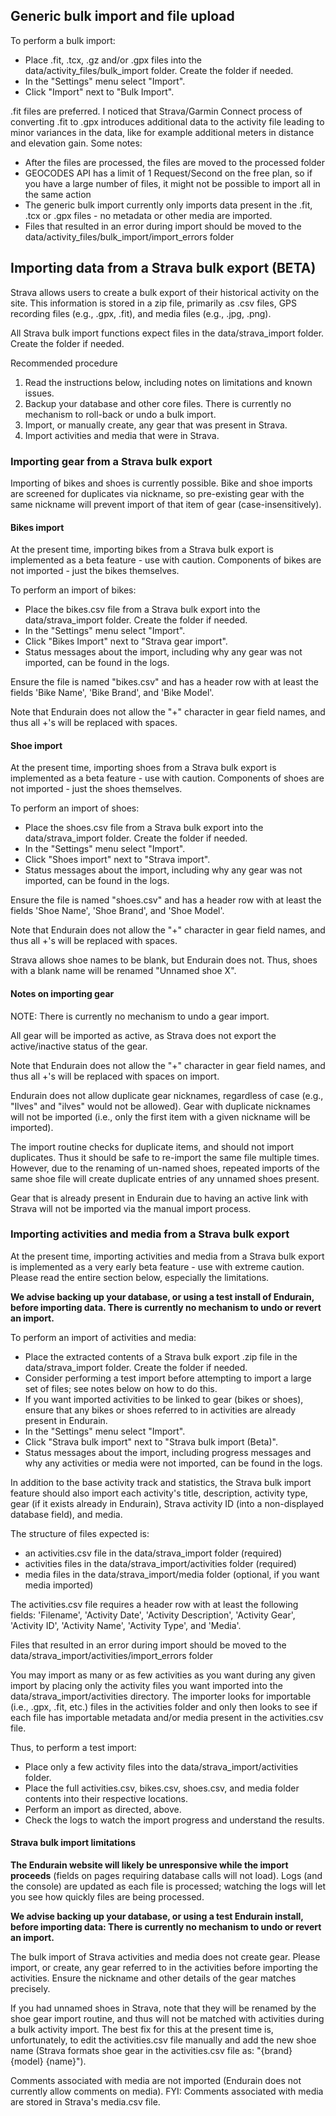 ## Generic bulk import and file upload

To perform a bulk import:
- Place .fit, .tcx, .gz and/or .gpx files into the data/activity_files/bulk_import folder. Create the folder if needed.
- In the "Settings" menu select "Import".
- Click "Import" next to "Bulk Import".

.fit files are preferred. I noticed that Strava/Garmin Connect process of converting .fit to .gpx introduces additional data to the activity file leading to minor variances in the data, like for example additional 
meters in distance and elevation gain. Some notes:

- After the files are processed, the files are moved to the processed folder
- GEOCODES API has a limit of 1 Request/Second on the free plan, so if you have a large number of files, it might not be possible to import all in the same action
- The generic bulk import currently only imports data present in the .fit, .tcx or .gpx files - no metadata or other media are imported.
- Files that resulted in an error during import should be moved to the data/activity_files/bulk_import/import_errors folder

## Importing data from a Strava bulk export (BETA)

Strava allows users to create a bulk export of their historical activity on the site.  This information is stored in a zip file, primarily as .csv files, GPS recording files (e.g., .gpx, .fit), and media files (e.g., .jpg, .png).

All Strava bulk import functions expect files in the data/strava_import folder. Create the folder if needed.

Recommended procedure
1. Read the instructions below, including notes on limitations and known issues.
2. Backup your database and other core files.  There is currently no mechanism to roll-back or undo a bulk import.
3. Import, or manually create, any gear that was present in Strava.
4. Import activities and media that were in Strava.

### Importing gear from a Strava bulk export

Importing of bikes and shoes is currently possible. Bike and shoe imports are screened for duplicates via nickname, so pre-existing gear with the same nickname will prevent import of that item of gear (case-insensitively).

#### Bikes import

At the present time, importing bikes from a Strava bulk export is implemented as a beta feature - use with caution.  Components of bikes are not imported - just the bikes themselves. 

To perform an import of bikes: 
- Place the bikes.csv file from a Strava bulk export into the data/strava_import folder. Create the folder if needed.
- In the "Settings" menu select "Import".
- Click "Bikes Import" next to "Strava gear import".
- Status messages about the import, including why any gear was not imported, can be found in the logs.

Ensure the file is named "bikes.csv" and has a header row with at least the fields 'Bike Name', 'Bike Brand', and 'Bike Model'.

Note that Endurain does not allow the "+" character in gear field names, and thus all +'s will be replaced with spaces.

#### Shoe import

At the present time, importing shoes from a Strava bulk export is implemented as a beta feature - use with caution.  Components of shoes are not imported - just the shoes themselves. 

To perform an import of shoes: 
- Place the shoes.csv file from a Strava bulk export into the data/strava_import folder. Create the folder if needed.
- In the "Settings" menu select "Import".
- Click "Shoes import" next to "Strava import".
- Status messages about the import, including why any gear was not imported, can be found in the logs.

Ensure the file is named "shoes.csv" and has a header row with at least the fields 'Shoe Name', 'Shoe Brand', and 'Shoe Model'.

Note that Endurain does not allow the "+" character in gear field names, and thus all +'s will be replaced with spaces.

Strava allows shoe names to be blank, but Endurain does not. Thus, shoes with a blank name will be renamed "Unnamed shoe X".

#### Notes on importing gear

NOTE: There is currently no mechanism to undo a gear import.

All gear will be imported as active, as Strava does not export the active/inactive status of the gear.

Note that Endurain does not allow the "+" character in gear field names, and thus all +'s will be replaced with spaces on import.

Endurain does not allow duplicate gear nicknames, regardless of case (e.g., "Ilves" and "ilves" would not be allowed). Gear with duplicate nicknames will not be imported (i.e., only the first item with a given nickname will be imported).

The import routine checks for duplicate items, and should not import duplicates. Thus it should be safe to re-import the same file multiple times. However, due to the renaming of un-named shoes, repeated imports of the same shoe file will create duplicate entries of any unnamed shoes present. 

Gear that is already present in Endurain due to having an active link with Strava will not be imported via the manual import process.

### Importing activities and media from a Strava bulk export

At the present time, importing activities and media from a Strava bulk export is implemented as a very early beta feature - use with extreme caution.  Please read the entire section below, especially the limitations.

**We advise backing up your database, or using a test install of Endurain, before importing data.  There is currently no mechanism to undo or revert an import.**

To perform an import of activities and media: 
- Place the extracted contents of a Strava bulk export .zip file in the data/strava_import folder. Create the folder if needed. 
- Consider performing a test import before attempting to import a large set of files; see notes below on how to do this.
- If you want imported activities to be linked to gear (bikes or shoes), ensure that any bikes or shoes referred to in activities are already present in Endurain. 
- In the "Settings" menu select "Import".
- Click "Strava bulk import" next to "Strava bulk import (Beta)".
- Status messages about the import, including progress messages and why any activities or media were not imported, can be found in the logs.

In addition to the base activity track and statistics, the Strava bulk import feature should also import each activity's title, description, activity type, gear (if it exists already in Endurain), Strava activity ID (into a non-displayed database field), and media. 

The structure of files expected is:
- an activities.csv file in the data/strava_import folder (required)
- activities files in the data/strava_import/activities folder (required)
- media files in the data/strava_import/media folder (optional, if you want media imported)

The activities.csv file requires a header row with at least the following fields: 'Filename', 'Activity Date', 'Activity Description', 'Activity Gear', 'Activity ID', 'Activity Name', 'Activity Type', and 'Media'.

Files that resulted in an error during import should be moved to the data/strava_import/activities/import_errors folder

You may import as many or as few activities as you want during any given import by placing only the activity files you want imported into the data/strava_import/activities directory. The importer looks for importable (i.e., .gpx, .fit, etc.) files in the activities folder and only then looks to see if each file has importable metadata and/or media present in the activities.csv file.

Thus, to perform a test import:
- Place only a few activity files into the data/strava_import/activities folder.
- Place the full activities.csv, bikes.csv, shoes.csv, and media folder contents into their respective locations. 
- Perform an import as directed, above.
- Check the logs to watch the import progress and understand the results.

#### Strava bulk import limitations 

**The Endurain website will likely be unresponsive while the import proceeds** (fields on pages requiring database calls will not load). Logs (and the console) are updated as each file is processed; watching the logs will let you see how quickly files are being processed. 

**We advise backing up your database, or using a test Endurain install, before importing data: There is currently no mechanism to undo or revert an import.**

The bulk import of Strava activities and media does not create gear.  Please import, or create, any gear referred to in the activities before importing the activities. Ensure the nickname and other details of the gear matches precisely.

If you had unnamed shoes in Strava, note that they will be renamed by the shoe gear import routine, and thus will not be matched with activities during a bulk activity import.  The best fix for this at the present time is, unfortunately, to edit the activities.csv file manually and add the new shoe name (Strava formats shoe gear in the activities.csv file as: "{brand} {model} {name}").

Comments associated with media are not imported (Endurain does not currently allow comments on media). FYI: Comments associated with media are stored in Strava's media.csv file.
